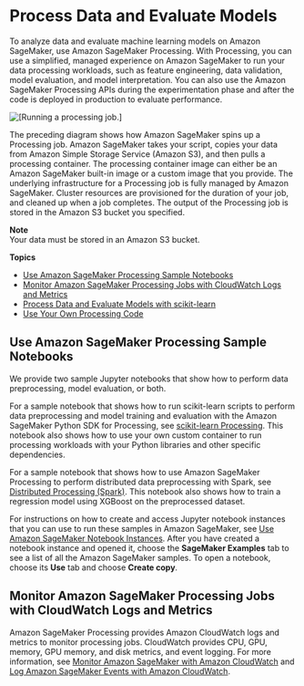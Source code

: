 # Process Data and Evaluate Models<a name="processing-job"></a>

To analyze data and evaluate machine learning models on Amazon SageMaker, use Amazon SageMaker Processing\. With Processing, you can use a simplified, managed experience on Amazon SageMaker to run your data processing workloads, such as feature engineering, data validation, model evaluation, and model interpretation\. You can also use the Amazon SageMaker Processing APIs during the experimentation phase and after the code is deployed in production to evaluate performance\. 

![\[Running a processing job.\]](http://docs.aws.amazon.com/sagemaker/latest/dg/images/Processing-1.png)

The preceding diagram shows how Amazon SageMaker spins up a Processing job\. Amazon SageMaker takes your script, copies your data from Amazon Simple Storage Service \(Amazon S3\), and then pulls a processing container\. The processing container image can either be an Amazon SageMaker built\-in image or a custom image that you provide\. The underlying infrastructure for a Processing job is fully managed by Amazon SageMaker\. Cluster resources are provisioned for the duration of your job, and cleaned up when a job completes\. The output of the Processing job is stored in the Amazon S3 bucket you specified\. 

**Note**  
Your data must be stored in an Amazon S3 bucket\.

**Topics**
+ [Use Amazon SageMaker Processing Sample Notebooks](#processing-job-sample-notebooks)
+ [Monitor Amazon SageMaker Processing Jobs with CloudWatch Logs and Metrics](#processing-job-cloudwatch)
+ [Process Data and Evaluate Models with scikit\-learn](use-scikit-learn-processing-container.md)
+ [Use Your Own Processing Code](use-your-own-processing-code.md)

## Use Amazon SageMaker Processing Sample Notebooks<a name="processing-job-sample-notebooks"></a>

We provide two sample Jupyter notebooks that show how to perform data preprocessing, model evaluation, or both\.

For a sample notebook that shows how to run scikit\-learn scripts to perform data preprocessing and model training and evaluation with the Amazon SageMaker Python SDK for Processing, see [scikit\-learn Processing](https://github.com/awslabs/amazon-sagemaker-examples/tree/master/sagemaker_processing/scikit_learn_data_processing_and_model_evaluation)\. This notebook also shows how to use your own custom container to run processing workloads with your Python libraries and other specific dependencies\.

For a sample notebook that shows how to use Amazon SageMaker Processing to perform distributed data preprocessing with Spark, see [Distributed Processing \(Spark\)](https://github.com/awslabs/amazon-sagemaker-examples/tree/master/sagemaker_processing/feature_transformation_with_sagemaker_processing)\. This notebook also shows how to train a regression model using XGBoost on the preprocessed dataset\.

For instructions on how to create and access Jupyter notebook instances that you can use to run these samples in Amazon SageMaker, see [Use Amazon SageMaker Notebook Instances](nbi.md)\. After you have created a notebook instance and opened it, choose the **SageMaker Examples** tab to see a list of all the Amazon SageMaker samples\. To open a notebook, choose its **Use** tab and choose **Create copy**\.

## Monitor Amazon SageMaker Processing Jobs with CloudWatch Logs and Metrics<a name="processing-job-cloudwatch"></a>

Amazon SageMaker Processing provides Amazon CloudWatch logs and metrics to monitor processing jobs\. CloudWatch provides CPU, GPU, memory, GPU memory, and disk metrics, and event logging\. For more information, see [Monitor Amazon SageMaker with Amazon CloudWatch](monitoring-cloudwatch.md) and [Log Amazon SageMaker Events with Amazon CloudWatch](logging-cloudwatch.md)\.